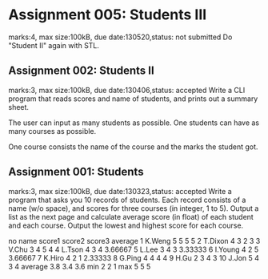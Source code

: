 Assignment 005: Students III
=====
marks:4, max size:100kB, due date:130520,status: not submitted
Do "Student II" again with STL.

Assignment 002: Students II
--
marks:3, max size:100kB, due date:130406,status: accepted
Write a CLI program that reads scores and name of students, and prints out a summary sheet.

The user can input as many students as possible. One students can have as many courses as possible.

One course consists the name of the course and the marks the student got.

Assignment 001: Students
--
marks:3, max size:100kB, due date:130323,status: accepted
Write a program that asks you 10 records of students. Each record consists of a name (w/o space), and scores for three courses (in integer, 1 to 5). Output a list as the next page and calculate average score (in float) of each student and each course. Output the lowest and highest score for each course.

no      name    score1  score2  score3  average
1       K.Weng  5       5       5       5
2       T.Dixon 4       3       2       3
3       V.Chu   3       4       5       4
4       L.Tson  4       3       4       3.66667
5       L.Lee   3       4       3       3.33333
6       I.Young 4       2       5       3.66667
7       K.Hiro  4       2       1       2.33333
8       G.Ping  4       4       4       4
9       H.Gu    2       3       4       3
10      J.Jon   5       4       3       4
        average 3.8     3.4     3.6
        min     2       2       1
        max     5       5       5

